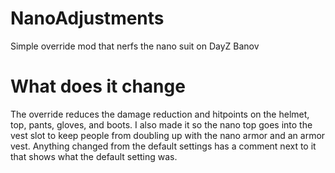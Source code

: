 # NanoAdjustments
Simple override mod that nerfs the nano suit on DayZ Banov
# What does it change
The override reduces the damage reduction and hitpoints on the helmet, top, pants, gloves, and boots. I also made it so the nano top goes into the vest slot to keep people from doubling up with the nano armor and an armor vest. Anything changed from the default settings has a comment next to it that shows what the default setting was.
